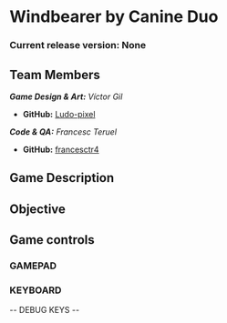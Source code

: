 # Windbearer by Canine Duo

### Current release version: None

## Team Members

_**Game Design & Art:** Víctor Gil_
* **GitHub:** [Ludo-pixel](https://github.com/Ludo-pixel)

_**Code & QA:** Francesc Teruel_
* **GitHub:** [francesctr4](https://github.com/francesctr4)

## Game Description



## Objective



## Game controls



### GAMEPAD ###



### KEYBOARD ###



-- DEBUG KEYS --


